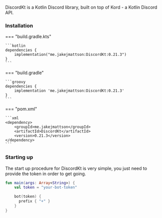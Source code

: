 DiscordKt is a Kotlin Discord library, built on top of Kord - a Kotlin Discord API.

### Installation

=== "build.gradle.kts"

    ```kotlin
    dependencies {
        implementation("me.jakejmattson:DiscordKt:0.21.3")
    }
    ```

=== "build.gradle"

    ```groovy
    dependencies {
        implementation 'me.jakejmattson:DiscordKt:0.21.3'
    }
    ```

=== "pom.xml"

    ```xml
    <dependency>
        <groupId>me.jakejmattson</groupId>
        <artifactId>DiscordKt</artifactId>
        <version>0.21.3</version>
    </dependency>
    ```

### Starting up
The start up procedure for DiscordKt is very simple, you just need to provide the token in order to get going.

```kotlin
fun main(args: Array<String>) {
    val token = "your-bot-token"

    bot(token) {
      prefix { "+" }
    }
}
```
